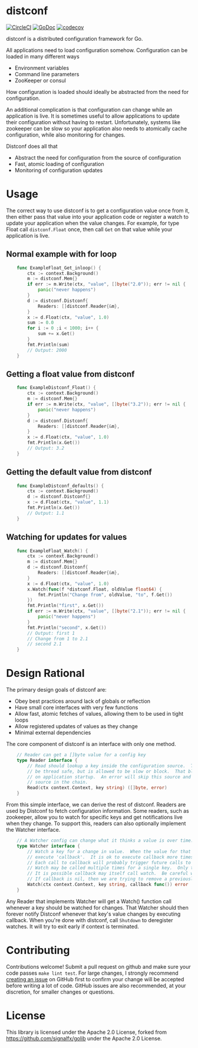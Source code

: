 # distconf
[![CircleCI](https://circleci.com/gh/cep21/distconf.svg)](https://circleci.com/gh/cep21/distconf)
[![GoDoc](https://godoc.org/github.com/cep21/distconf?status.svg)](https://godoc.org/github.com/cep21/distconf)
[![codecov](https://codecov.io/gh/cep21/distconf/branch/master/graph/badge.svg)](https://codecov.io/gh/cep21/distconf)

distconf is a distributed configuration framework for Go.

All applications need to load configuration somehow.  Configuration can be loaded
in many different ways

* Environment variables
* Command line parameters
* ZooKeeper or consul

How configuration is loaded should ideally be abstracted from the need for configuration.

An additional complication is that configuration can change while an application is live.  It is sometimes
useful to allow applications to update their configuration without having to restart.  Unfortunately,
systems like zookeeper can be slow so your application also needs to atomically cache configuration, while
also monitoring for changes.

Distconf does all that

* Abstract the need for configuration from the source of configuration
* Fast, atomic loading of configuration
* Monitoring of configuration updates

# Usage

The correct way to use distconf is to get a configuration value once from it, then either pass that value into your
application code or register a watch to update your application when the value changes.  For example, for type Float
call `distconf.Float` once, then call `Get` on that value while your application is live.

## Normal example with for loop
```go
    func ExampleFloat_Get_inloop() {
        ctx := context.Background()
        m := distconf.Mem{}
        if err := m.Write(ctx, "value", []byte("2.0")); err != nil {
            panic("never happens")
        }
        d := distconf.Distconf{
            Readers: []distconf.Reader{&m},
        }
        x := d.Float(ctx, "value", 1.0)
        sum := 0.0
        for i := 0 ;i < 1000; i++ {
            sum += x.Get()
        }
        fmt.Println(sum)
        // Output: 2000
    }
```

## Getting a float value from distconf

```go
    func ExampleDistconf_Float() {
        ctx := context.Background()
        m := distconf.Mem{}
        if err := m.Write(ctx, "value", []byte("3.2")); err != nil {
            panic("never happens")
        }
        d := distconf.Distconf{
            Readers: []distconf.Reader{&m},
        }
        x := d.Float(ctx, "value", 1.0)
        fmt.Println(x.Get())
        // Output: 3.2
    }
```

## Getting the default value from distconf

```go
    func ExampleDistconf_defaults() {
        ctx := context.Background()
        d := distconf.Distconf{}
        x := d.Float(ctx, "value", 1.1)
        fmt.Println(x.Get())
        // Output: 1.1
    }
```

## Watching for updates for values

```go
    func ExampleFloat_Watch() {
        ctx := context.Background()
        m := distconf.Mem{}
        d := distconf.Distconf{
            Readers: []distconf.Reader{&m},
        }
        x := d.Float(ctx, "value", 1.0)
        x.Watch(func(f *distconf.Float, oldValue float64) {
            fmt.Println("Change from", oldValue, "to", f.Get())
        })
        fmt.Println("first", x.Get())
        if err := m.Write(ctx, "value", []byte("2.1")); err != nil {
            panic("never happens")
        }
        fmt.Println("second", x.Get())
        // Output: first 1
        // Change from 1 to 2.1
        // second 2.1
    }
```

# Design Rational

The primary design goals of distconf are:

* Obey best practices around lack of globals or reflection
* Have small core interfaces with very few functions
* Allow fast, atomic fetches of values, allowing them to be used in tight loops
* Allow registered updates of values as they change
* Minimal external dependencies

The core component of distconf is an interface with only one method.

```go
    // Reader can get a []byte value for a config key
    type Reader interface {
        // Read should lookup a key inside the configuration source.  This function should
        // be thread safe, but is allowed to be slow or block.  That block will only happen
        // on application startup.  An error will skip this source and fall back to another
        // source in the chain.
        Read(ctx context.Context, key string) ([]byte, error)
    }
```

From this simple interface, we can derive the rest of distconf.  Readers are used by Distconf to fetch configuration
information.  Some readers, such as zookeeper, allow you to watch for specific keys and get notifications live when they
change.  To support this, readers can also optionally implement the Watcher interface.

```go
    // A Watcher config can change what it thinks a value is over time.
    type Watcher interface {
        // Watch a key for a change in value.  When the value for that key changes,
        // execute 'callback'.  It is ok to execute callback more times than needed.
        // Each call to callback will probably trigger future calls to Get().
        // Watch may be called multiple times for a single key.  Only the latest callback needs to be executed.
        // It is possible callback may itself call watch.  Be careful with locking.
        // If callback is nil, then we are trying to remove a previously registered callback.
        Watch(ctx context.Context, key string, callback func()) error
    }
```

Any Reader that implements Watcher will get a Watch() function call whenever a key should be watched for changes.  That
Watcher should then forever notify Distconf whenever that key's value changes by executing callback.  When you're done
with distconf, call `Shutdown` to deregister watches.  It will try to exit early if context is terminated.

# Contributing

Contributions welcome!  Submit a pull request on github and make sure your code passes `make lint test`.  For
large changes, I strongly recommend [creating an issue](https://github.com/cep21/distconf/issues) on GitHub first to
confirm your change will be accepted before writing a lot of code.  GitHub issues are also recommended, at your discretion,
for smaller changes or questions.

# License

This library is licensed under the Apache 2.0 License, forked from https://github.com/signalfx/golib
under the Apache 2.0 License.